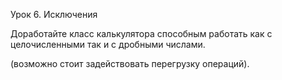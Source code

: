 Урок 6. Исключения

Доработайте класс калькулятора способным работать как с целочисленными так и с дробными числами.

(возможно стоит задействовать перегрузку операций).
